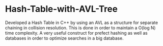 # Hash-Table-with-AVL-Tree
Developed a Hash Table in C++ by using an AVL as a structure for separate chaining in collision resolution. This is done in order to maintain a O(log N) time complexity. A very useful construct for prefect hashing as well as databases in order to optimize searches in a big database.
